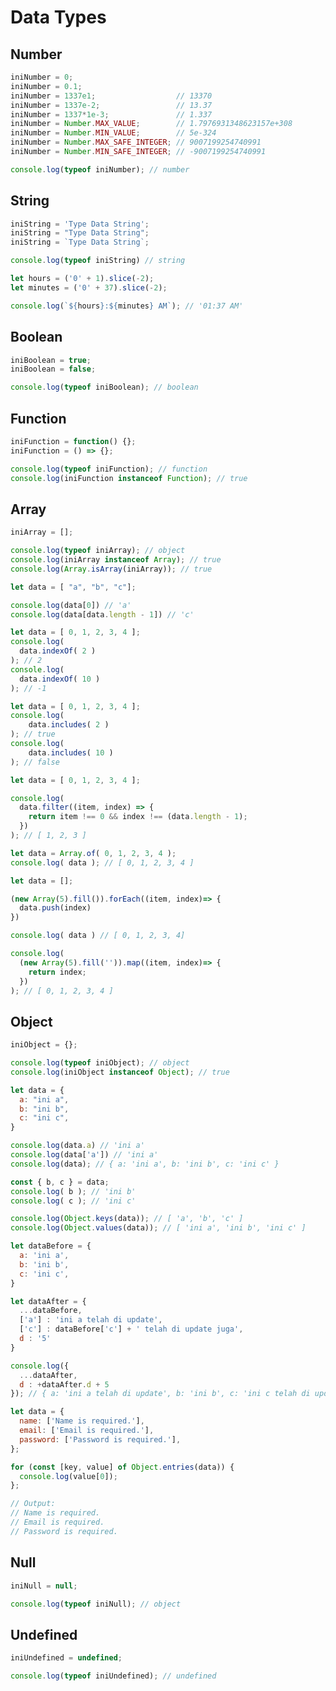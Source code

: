 # Data Types

## Number

```javascript
iniNumber = 0;
iniNumber = 0.1;
iniNumber = 1337e1;                  // 13370
iniNumber = 1337e-2;                 // 13.37
iniNumber = 1337*1e-3;               // 1.337
iniNumber = Number.MAX_VALUE;        // 1.7976931348623157e+308
iniNumber = Number.MIN_VALUE;        // 5e-324
iniNumber = Number.MAX_SAFE_INTEGER; // 9007199254740991
iniNumber = Number.MIN_SAFE_INTEGER; // -9007199254740991
```

```javascript
console.log(typeof iniNumber); // number
```

## String

```javascript
iniString = 'Type Data String';
iniString = "Type Data String";
iniString = `Type Data String`;
```

```javascript
console.log(typeof iniString) // string
```

```javascript
let hours = ('0' + 1).slice(-2);  
let minutes = ('0' + 37).slice(-2);

console.log(`${hours}:${minutes} AM`); // '01:37 AM'
```

## Boolean

```javascript
iniBoolean = true;
iniBoolean = false;
```

```javascript
console.log(typeof iniBoolean); // boolean
```

## Function

```javascript
iniFunction = function() {};
iniFunction = () => {};
```

```javascript
console.log(typeof iniFunction); // function
console.log(iniFunction instanceof Function); // true
```

## Array

```javascript
iniArray = [];
```

```javascript
console.log(typeof iniArray); // object
console.log(iniArray instanceof Array); // true
console.log(Array.isArray(iniArray)); // true
```

```javascript
let data = [ "a", "b", "c"];

console.log(data[0]) // 'a'
console.log(data[data.length - 1]) // 'c'
```

```javascript
let data = [ 0, 1, 2, 3, 4 ];
console.log(
  data.indexOf( 2 )
); // 2
console.log(
  data.indexOf( 10 )
); // -1
```

```javascript
let data = [ 0, 1, 2, 3, 4 ];
console.log(
    data.includes( 2 )
); // true
console.log(
    data.includes( 10 )
); // false
```

```javascript
let data = [ 0, 1, 2, 3, 4 ];

console.log(
  data.filter((item, index) => {
    return item !== 0 && index !== (data.length - 1);
  })
); // [ 1, 2, 3 ]
```

```javascript
let data = Array.of( 0, 1, 2, 3, 4 );
console.log( data ); // [ 0, 1, 2, 3, 4 ]
```

```javascript
let data = [];

(new Array(5).fill()).forEach((item, index)=> {
  data.push(index)
})

console.log( data ) // [ 0, 1, 2, 3, 4]
```

```javascript
console.log(
  (new Array(5).fill('')).map((item, index)=> {
    return index;
  })
); // [ 0, 1, 2, 3, 4 ]
```

## Object

```javascript
iniObject = {};
```

```javascript
console.log(typeof iniObject); // object
console.log(iniObject instanceof Object); // true
```

```javascript
let data = {
  a: "ini a",
  b: "ini b",
  c: "ini c",
}

console.log(data.a) // 'ini a'
console.log(data['a']) // 'ini a'
console.log(data); // { a: 'ini a', b: 'ini b', c: 'ini c' }

const { b, c } = data;
console.log( b ); // 'ini b'
console.log( c ); // 'ini c'

console.log(Object.keys(data)); // [ 'a', 'b', 'c' ]
console.log(Object.values(data)); // [ 'ini a', 'ini b', 'ini c' ]
```

```javascript
let dataBefore = {
  a: 'ini a',
  b: 'ini b',
  c: 'ini c',
}

let dataAfter = {
  ...dataBefore,
  ['a'] : 'ini a telah di update',
  ['c'] : dataBefore['c'] + ' telah di update juga',
  d : '5'
}

console.log({
  ...dataAfter,
  d : +dataAfter.d + 5 
}); // { a: 'ini a telah di update', b: 'ini b', c: 'ini c telah di update juga', d: 10 }
```

```javascript
let data = {
  name: ['Name is required.'],
  email: ['Email is required.'],
  password: ['Password is required.'],
};

for (const [key, value] of Object.entries(data)) {
  console.log(value[0]);
};

// Output:
// Name is required.
// Email is required.
// Password is required.
```

## Null

```javascript
iniNull = null;
```

```javascript
console.log(typeof iniNull); // object
```

## Undefined

```javascript
iniUndefined = undefined;
```

```javascript
console.log(typeof iniUndefined); // undefined
```

